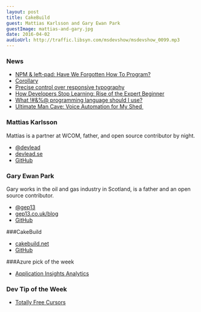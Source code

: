 ```yaml
---
layout: post
title: CakeBuild
guest: Mattias Karlsson and Gary Ewan Park
guestImage: mattias-and-gary.jpg
date: 2016-04-02
audioUrl: http://traffic.libsyn.com/msdevshow/msdevshow_0099.mp3
---
```


### News

 - [NPM & left-pad: Have We Forgotten How To Program?](http://www.haneycodes.net/npm-left-pad-have-we-forgotten-how-to-program/)
  - [Corollary](https://github.com/sindresorhus/ama/issues/10#issuecomment-117766328)
 - [Precise control over responsive typography](http://madebymike.com.au/writing/precise-control-responsive-typography/)
 - [How Developers Stop Learning: Rise of the Expert Beginner](http://www.daedtech.com/how-developers-stop-learning-rise-of-the-expert-beginner)
 - [What !\#&%@ programming language should I use?](http://www.wfplsiu.com/)
 - [Ultimate Man Cave: Voice Automation for My Shed ](http://codeblog.jonskeet.uk/2016/03/26/ultimate-man-cave-voice-automation-for-my-shed/)
 
### Mattias Karlsson

Mattias is a partner at WCOM, father, and open source contributor by night.

 - [@devlead](https://twitter.com/devlead)
 - [devlead.se](http://www.devlead.se/)
 - [GitHub](https://github.com/devlead)

### Gary Ewan Park

Gary works in the oil and gas industry in Scotland, is a father and an open source contributor.

 - [@gep13](https://twitter.com/gep13)
 - [gep13.co.uk/blog](http://www.gep13.co.uk/blog/)
 - [GitHub](https://github.com/gep13)

###CakeBuild

 - [cakebuild.net](http://cakebuild.net/)
 - [GitHub](https://github.com/cake-build)

###Azure pick of the week

 - [Application Insights Analytics](http://bit.ly/1ShkQmn)

### Dev Tip of the Week

 - [Totally Free Cursors](http://www.totallyfreecursors.com/)
